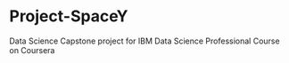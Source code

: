 # Project-SpaceY
Data Science Capstone project for IBM Data Science Professional Course on Coursera
